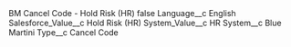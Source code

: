 <?xml version="1.0" encoding="UTF-8"?>
<CustomMetadata xmlns="http://soap.sforce.com/2006/04/metadata" xmlns:xsi="http://www.w3.org/2001/XMLSchema-instance" xmlns:xsd="http://www.w3.org/2001/XMLSchema">
    <label>BM Cancel Code - Hold Risk (HR)</label>
    <protected>false</protected>
    <values>
        <field>Language__c</field>
        <value xsi:type="xsd:string">English</value>
    </values>
    <values>
        <field>Salesforce_Value__c</field>
        <value xsi:type="xsd:string">Hold Risk (HR)</value>
    </values>
    <values>
        <field>System_Value__c</field>
        <value xsi:type="xsd:string">HR</value>
    </values>
    <values>
        <field>System__c</field>
        <value xsi:type="xsd:string">Blue Martini</value>
    </values>
    <values>
        <field>Type__c</field>
        <value xsi:type="xsd:string">Cancel Code</value>
    </values>
</CustomMetadata>
